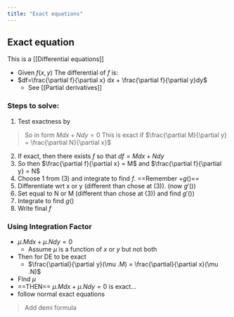 ```yaml
---
title: "Exact equations"
---
```

## Exact equation
This is a [[Differential equations]]
- Given $f(x,y)$
The differential of $f$ is:
- $df=\frac{\partial f}{\partial x} dx + \frac{\partial f}{\partial y}dy$
	- See [[Partial derivatives]]

### Steps to solve:
1. Test exactness by

> So in form $Mdx + Ndy = 0$
> This is exact if $\frac{\partial M}{\partial y} = \frac{\partial N}{\partial x}$ 

2. If exact, then there exists $f$ so that $df = Mdx + Ndy$
3. So then $\frac{\partial f}{\partial x} = M$ and $\frac{\partial f}{\partial y} = N$
4. Choose 1 from (3) and integrate to find $f$. ==Remember $+g()$==
5. Differentiate wrt x or y (different than chose at (3)). (now $g'()$)
6. Set equal to N or M (different than chose at (3)) and find $g'()$)
7. Integrate to find $g()$
8. Write final $f$

### Using Integration Factor
- $\mu .Mdx + \mu .Ndy = 0$
	- Assume $\mu$ is a function of $x$ or $y$ but not both
- Then for DE to be exact
	- $\frac{\partial}{\partial y}(\mu .M) = \frac{\partial}{\partial x}(\mu .N)$
- FInd $\mu$
- ==THEN== $\mu .Mdx + \mu .Ndy = 0$ is exact...
- follow normal exact equations

> Add demi formula